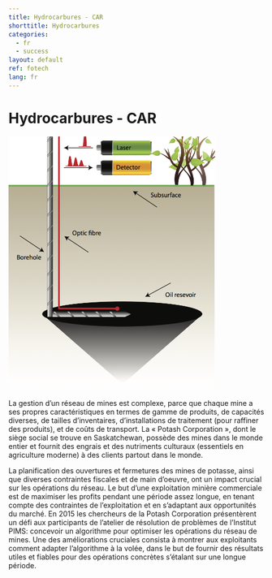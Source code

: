 ```yaml
---
title: Hydrocarbures - CAR
shorttitle: Hydrocarbures
categories: 
  - fr
  - success
layout: default
ref: fotech
lang: fr 
---
```


# Hydrocarbures - CAR

<img src="/img/portfolio/DAS_borehole.png" style="max-height: 500px"
class="img-responsive center-block"/>

La gestion d’un réseau de mines est complexe, parce que chaque mine a ses
propres caractéristiques en termes de gamme de produits, de capacités diverses,
de tailles d’inventaires, d’installations de traitement (pour raffiner des
produits), et de coûts de transport. La « Potash Corporation », dont le siège
social se trouve en Saskatchewan, possède des mines dans le monde entier et
fournit des engrais et des nutriments culturaux (essentiels en agriculture
moderne) à des clients partout dans le monde.

La planification des ouvertures et fermetures des mines de potasse, ainsi que
diverses contraintes fiscales et de main d’oeuvre, ont un impact crucial sur les
opérations du réseau. Le but d’une exploitation minière commerciale est de
maximiser les profits pendant une période assez longue, en tenant compte des
contraintes de l’exploitation et en s’adaptant aux opportunités du marché. En
2015 les chercheurs de la Potash Corporation présentèrent un défi aux
participants de l’atelier de résolution de problèmes de l’Institut PIMS:
concevoir un algorithme pour optimiser les opérations du réseau de mines. Une
des améliorations cruciales consista à montrer aux exploitants comment adapter
l’algorithme à la volée, dans le but de fournir des résultats utiles et fiables
pour des opérations concrètes s’étalant sur une longue période.
